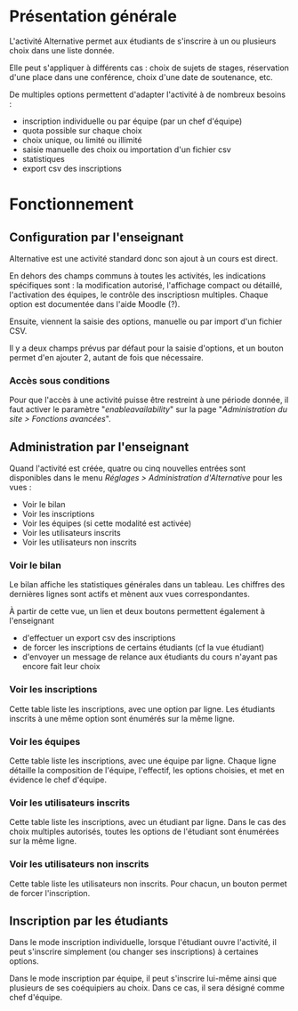 # Présentation générale

L'activité Alternative permet aux étudiants de s'inscrire à un ou plusieurs choix dans une liste donnée.

Elle peut s'appliquer à différents cas : choix de sujets de stages, réservation d'une place
dans une conférence, choix d'une date de soutenance, etc.

De multiples options permettent d'adapter l'activité à de nombreux besoins :
- inscription individuelle ou par équipe (par un chef d'équipe)
- quota possible sur chaque choix
- choix unique, ou limité ou illimité
- saisie manuelle des choix ou importation d'un fichier csv
- statistiques
- export csv des inscriptions

# Fonctionnement

## Configuration par l'enseignant
Alternative est une activité standard donc son ajout à un cours est direct.

En dehors des champs communs à toutes les activités, les indications spécifiques
sont : la modification autorisé, l'affichage compact ou détaillé, l'activation des
équipes, le contrôle des inscriptiosn multiples. Chaque option est documentée dans
l'aide Moodle (?).

Ensuite, viennent la saisie des options, manuelle ou par import d'un fichier CSV.

Il y a deux champs prévus par défaut pour la saisie d'options, et un bouton permet
d'en ajouter 2, autant de fois que nécessaire.

### Accès sous conditions

Pour que l'accès à une activité puisse être restreint à une période donnée,
il faut activer le paramètre "_enableavailability_" sur la page 
"_Administration du site > Fonctions avancées_".


## Administration par l'enseignant
Quand l'activité est créée, quatre ou cinq nouvelles entrées sont disponibles
dans le menu _Réglages > Administration d'Alternative_ pour les vues :
- Voir le bilan
- Voir les inscriptions
- Voir les équipes (si cette modalité est activée)
- Voir les utilisateurs inscrits
- Voir les utilisateurs non inscrits

### Voir le bilan
Le bilan affiche les statistiques générales dans un tableau.
Les chiffres des dernières lignes sont actifs et mènent aux vues correspondantes.

À partir de cette vue, un lien et deux boutons permettent également à l'enseignant
- d'effectuer un export csv des inscriptions
- de forcer les inscriptions de certains étudiants (cf la vue étudiant)
- d'envoyer un message de relance aux étudiants du cours n'ayant pas encore fait leur choix

### Voir les inscriptions
Cette table liste les inscriptions, avec une option par ligne.
Les étudiants inscrits à une même option sont énumérés sur la même ligne.

### Voir les équipes
Cette table liste les inscriptions, avec une équipe par ligne.
Chaque ligne détaille la composition de l'équipe, l'effectif, les options choisies, 
et met en évidence le chef d'équipe.

### Voir les utilisateurs inscrits
Cette table liste les inscriptions, avec un étudiant par ligne.
Dans le cas des choix multiples autorisés, toutes les options de l'étudiant
sont énumérées sur la même ligne.

### Voir les utilisateurs non inscrits
Cette table liste les utilisateurs non inscrits.
Pour chacun, un bouton permet de forcer l'inscription.

## Inscription par les étudiants
Dans le mode inscription individuelle, lorsque l'étudiant ouvre l'activité, 
il peut s'inscrire simplement (ou changer ses inscriptions) à certaines options.

Dans le mode inscription par équipe, il peut s'inscrire lui-même ainsi que plusieurs
de ses coéquipiers au choix.
Dans ce cas, il sera désigné comme chef d'équipe.



